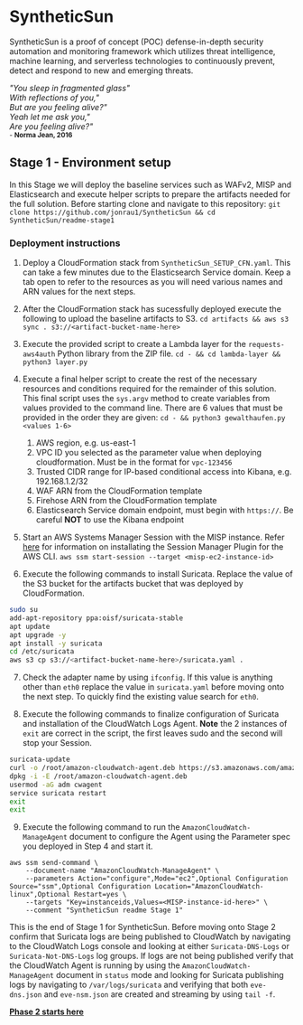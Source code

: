 # SyntheticSun
SyntheticSun is a proof of concept (POC) defense-in-depth security automation and monitoring framework which utilizes threat intelligence, machine learning, and serverless technologies to continuously prevent, detect and respond to new and emerging threats.

*"You sleep in fragmented glass"*</br>
*With reflections of you,"*</br>
*But are you feeling alive?"*</br>
*Yeah let me ask you,"*</br>
*Are you feeling alive?"*</br>
<sub>- **Norma Jean, 2016**</sub>

## Stage 1 - Environment setup
In this Stage we will deploy the baseline services such as WAFv2, MISP and Elasticsearch and execute helper scripts to prepare the artifacts needed for the full solution. Before starting clone and navigate to this repository: `git clone https://github.com/jonrau1/SyntheticSun && cd SyntheticSun/readme-stage1`

### Deployment instructions
1. Deploy a CloudFormation stack from `SyntheticSun_SETUP_CFN.yaml`. This can take a few minutes due to the Elasticsearch Service domain. Keep a tab open to refer to the resources as you will need various names and ARN values for the next steps.

2. After the CloudFormation stack has sucessfully deployed execute the following to upload the baseline artifacts to S3.
`cd artifacts && aws s3 sync . s3://<artifact-bucket-name-here>`

3. Execute the provided script to create a Lambda layer for the `requests-aws4auth` Python library from the ZIP file.
`cd - && cd lambda-layer && python3 layer.py`

4. Execute a final helper script to create the rest of the necessary resources and conditions required for the remainder of this solution. This final script uses the `sys.argv` method to create variables from values provided to the command line. There are 6 values that must be provided in the order they are given: `cd - && python3 gewalthaufen.py <values 1-6>`
    1) AWS region, e.g. us-east-1
    2) VPC ID you selected as the parameter value when deploying cloudformation. Must be in the format for `vpc-123456`
    3) Trusted CIDR range for IP-based conditional access into Kibana, e.g. 192.168.1.2/32
    4) WAF ARN from the CloudFormation template
    5) Firehose ARN from the CloudFormation template
    6) Elasticsearch Service domain endpoint, must begin with `https://`. Be careful **NOT** to use the Kibana endpoint

5. Start an AWS Systems Manager Session with the MISP instance. Refer [here](https://docs.aws.amazon.com/systems-manager/latest/userguide/session-manager-working-with-install-plugin.html) for information on installating the Session Manager Plugin for the AWS CLI.
`aws ssm start-session --target <misp-ec2-instance-id>`

6. Execute the following commands to install Suricata. Replace the value of the S3 bucket for the artifacts bucket that was deployed by CloudFormation.
```bash
sudo su
add-apt-repository ppa:oisf/suricata-stable
apt update
apt upgrade -y
apt install -y suricata
cd /etc/suricata
aws s3 cp s3://<artifact-bucket-name-here>/suricata.yaml .
```

7. Check the adapter name by using `ifconfig`. If this value is anything other than `eth0` replace the value in `suricata.yaml` before moving onto the next step. To quickly find the existing value search for `eth0`.

8. Execute the following commands to finalize configuration of Suricata and installation of the CloudWatch Logs Agent. **Note** the 2 instances of `exit` are correct in the script, the first leaves sudo and the second will stop your Session.
```bash
suricata-update
curl -o /root/amazon-cloudwatch-agent.deb https://s3.amazonaws.com/amazoncloudwatch-agent/debian/amd64/latest/amazon-cloudwatch-agent.deb
dpkg -i -E /root/amazon-cloudwatch-agent.deb
usermod -aG adm cwagent
service suricata restart
exit
exit
```

9. Execute the following command to run the `AmazonCloudWatch-ManageAgent` document to configure the Agent using the Parameter spec you deployed in Step 4 and start it.
```
aws ssm send-command \
    --document-name "AmazonCloudWatch-ManageAgent" \
    --parameters Action="configure",Mode="ec2",Optional Configuration Source="ssm",Optional Configuration Location="AmazonCloudWatch-linux",Optional Restart=yes \
    --targets "Key=instanceids,Values=<MISP-instance-id-here>" \
    --comment "SyntheticSun readme Stage 1"
```

This is the end of Stage 1 for SyntheticSun. Before moving onto Stage 2 confirm that Suricata logs are being published to CloudWatch by navigating to the CloudWatch Logs console and looking at either `Suricata-DNS-Logs` or `Suricata-Not-DNS-Logs` log groups. If logs are not being published verify that the CloudWatch Agent is running by using the `AmazonCloudWatch-ManageAgent` document in `status` mode and looking for Suricata publishing logs by navigating to `/var/logs/suricata` and verifying that both `eve-dns.json` and `eve-nsm.json` are created and streaming by using `tail -f`.

**[Phase 2 starts here](https://github.com/jonrau1/SyntheticSun/readme-stage2)**